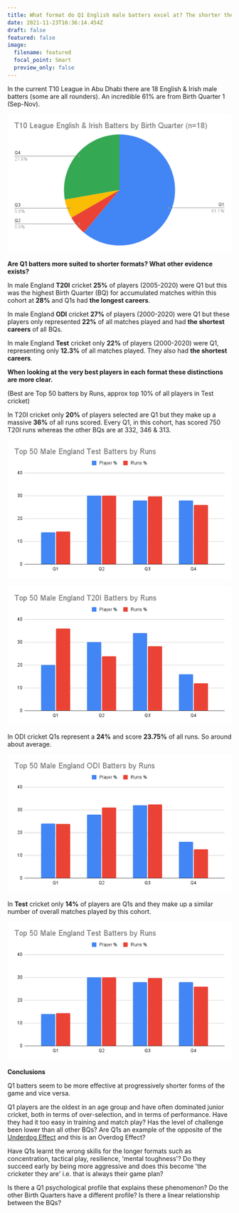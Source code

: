 ```yaml
---
title: What format do Q1 English male batters excel at? The shorter the better?
date: 2021-11-23T16:36:14.454Z
draft: false
featured: false
image:
  filename: featured
  focal_point: Smart
  preview_only: false
---
```

In the current T10 League in Abu Dhabi there are 18 English & Irish male batters (some are all rounders). An incredible 61% are from Birth Quarter 1 (Sep-Nov).

![](t10-league-english-irish-batters-by-birth-quarter-n-18-.png)

**Are Q1 batters more suited to shorter formats? What other evidence exists?**

In male England **T20I** cricket **25%** of players (2005-2020) were Q1 but this was the highest Birth Quarter (BQ) for accumulated matches within this cohort at **28%** and Q1s had **the longest careers**.

In male England **ODI** cricket **27%** of players (2000-2020) were Q1 but these players only represented **22%** of all matches played and had **the shortest careers** of all BQs.

In male England **Test** cricket only **22%** of players (2000-2020) were Q1, representing only **12.3%** of all matches played. They also had **the shortest careers**.  

**When looking at the very best players in each format these distinctions are more clear.**

(Best are Top 50 batters by Runs, approx top 10% of all players in Test cricket)

In T20I cricket only **20%** of players selected are Q1 but they make up a massive **36%** of all runs scored. Every Q1, in this cohort, has scored 750 T20I runs whereas the other BQs are at 332, 346 & 313. 

![](top-50-male-england-test-batters-by-runs.png)

 

![](top-50-male-england-t20i-batters-by-runs.png)

In ODI cricket Q1s represent a **24%** and score **23.75%** of all runs. So around about average. 

![](top-50-male-england-odi-batters-by-runs.png)

In **Test** cricket only **14%** of players are Q1s and they make up a similar number of overall matches played by this cohort.

![](top-50-male-england-test-batters-by-runs.png)

**Conclusions**

Q1 batters seem to be more effective at progressively shorter forms of the game and vice versa.

Q1 players are the oldest in an age group and have often dominated junior cricket, both in terms of over-selection, and in terms of performance. Have they had it too easy in training and match play? Has the level of challenge been lower than all other BQs? Are Q1s an example of the opposite of the [Underdog Effect](https://onemoresummer.co.uk/post/what-is-the-underdog-effect/) and this is an Overdog Effect?

Have Q1s learnt the wrong skills for the longer formats such as concentration, tactical play, resilience, 'mental toughness'? Do they succeed early by being more aggressive and does this become 'the cricketer they are' i.e. that is always their game plan?

Is there a Q1 psychological profile that explains these phenomenon? Do the other Birth Quarters have a different profile? Is there a linear relationship between the BQs?